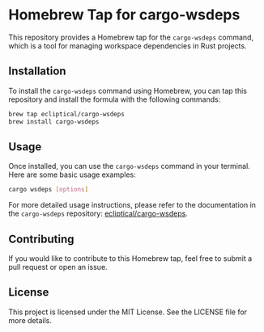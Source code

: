 # Homebrew Tap for cargo-wsdeps

This repository provides a Homebrew tap for the `cargo-wsdeps` command, which is a tool for managing workspace dependencies in Rust projects.

## Installation

To install the `cargo-wsdeps` command using Homebrew, you can tap this repository and install the formula with the following commands:

```bash
brew tap ecliptical/cargo-wsdeps
brew install cargo-wsdeps
```

## Usage

Once installed, you can use the `cargo-wsdeps` command in your terminal. Here are some basic usage examples:

```bash
cargo wsdeps [options]
```

For more detailed usage instructions, please refer to the documentation in the `cargo-wsdeps` repository: [ecliptical/cargo-wsdeps](https://github.com/ecliptical/cargo-wsdeps).

## Contributing

If you would like to contribute to this Homebrew tap, feel free to submit a pull request or open an issue.

## License

This project is licensed under the MIT License. See the LICENSE file for more details.